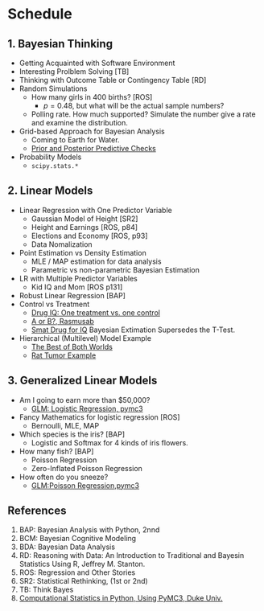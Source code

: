 # Schedule

## 1. Bayesian Thinking
- Getting Acquainted with Software Environment
- Interesting Prolblem Solving [TB]
- Thinking with Outcome Table  or Contingency Table [RD]
- Random Simulations
    * How many girls in 400 births? [ROS]
        - $p=0.48$, but what will be the actual sample numbers?
    * Polling rate. How much supported? Simulate the number give a rate and examine the distribution.
- Grid-based Approach for Bayesian Analysis
    * Coming to Earth for Water.
    * [Prior and Posterior Predictive Checks](https://docs.pymc.io/notebooks/posterior_predictive.html)
- Probability Models
    * `scipy.stats.*`

## 2. Linear Models
- Linear Regression with One Predictor Variable
    * Gaussian Model of Height [SR2]
    * Height and Earnings [ROS, p84]
    * Elections and Economy [ROS, p93]
    * Data Nomalization
- Point Estimation vs Density Estimation
    * MLE / MAP estimation for data analysis
    * Parametric vs non-parametric Bayesian Estimation
- LR with Multiple Predictor Variables
    * Kid IQ and Mom [ROS p131]
- Robust Linear Regression [BAP]
- Control vs Treatment
    * [Drug IQ: One treatment vs. one control](https://ericmjl.github.io/bayesian-stats-talk/)
    * [A or B?, Rasmusab](https://www.youtube.com/watch?v=mAUwjSo5TJE)
    * [Smat Drug for IQ](https://docs.pymc.io/notebooks/BEST.html) Bayesian Extimation Supersedes the T-Test.
- Hierarchical (Multilevel) Model Example
    * [The Best of Both Worlds](https://docs.pymc.io/notebooks/GLM-hierarchical.html)
    * [Rat Tumor Example](https://docs.pymc.io/notebooks/GLM-hierarchical-binominal-model.html)

## 3. Generalized Linear Models
- Am I going to earn more than $50,000?
    * [GLM: Logistic Regression, pymc3](https://docs.pymc.io/notebooks/GLM-logistic.html)
- Fancy Mathematics for logistic regression [ROS]
    - Bernoulli, MLE, MAP
- Which species is the iris? [BAP] 
    * Logistic and Softmax for 4 kinds of iris flowers.
- How many fish? [BAP]
    * Poisson Regression
    * Zero-Inflated Poisson Regression
- How often do you sneeze?
    * [GLM:Poisson Regression,pymc3](https://docs.pymc.io/notebooks/GLM-poisson-regression.html)


## References
1. BAP: Bayesian Analysis with Python, 2nnd
1. BCM: Bayesian Cognitive Modeling
1. BDA: Bayesian Data Analysis
1. RD: Reasoning with Data: An Introduction to Traditional and Bayesin Statistics Using R, Jeffrey M. Stanton.
1. ROS: Regression and Other Stories
1. SR2: Statistical Rethinking, (1st or 2nd)
1. TB: Think Bayes
1. [Computational Statistics in Python, Using PyMC3, Duke Univ.](http://people.duke.edu/~ccc14/sta-663-2016/16C_PyMC3.html#Robust-linear-regression)
